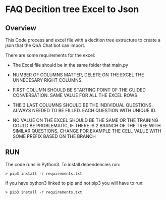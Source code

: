 # FAQ Decition tree Excel to Json 

## Overview
This Code process and excel file with a decition tree extructure to create a json that the QnA Chat bot can import.

There are some requirements for the excel:

 * The Excel file should be in the same folder that main.py

 * NUMBER OF COLUMNS MATTER, DELETE ON THE EXCEL THE UNNECESARY RIGHT COLUMNS.

 * FIRST COLUMN SHOULD BE STARTING POINT OF THE GUIDED CONVERSATION. SAME VALUE FOR ALL THE EXCEL ROWS

 * THE 3 LAST COLUMNS SHOULD BE THE INDIVIDUAL QUESTIONS. ALWAYS NEEDED TO BE FILLED. EACH QUESTION WITH UNIQUE ID.

 * NO VALUE ON THE EXCEL SHOULD BE THE SAME OR THE TRAINING COULD BE PROBLEMATIC, IF THERE IS 2 BRANCH OF THE TREE WITH
    SIMILAR QUESTIONS, CHANGE FOR EXAMPLE THE CELL VALUE WITH SOME PREFIX BASED ON THE BRANCH

## RUN

The code runs in Python3. To install dependencies run:

    > pip3 install -r requirements.txt

If you have python3 linked to pip and not pip3 you will have to run:

    > pip3 install -r requirements.txt